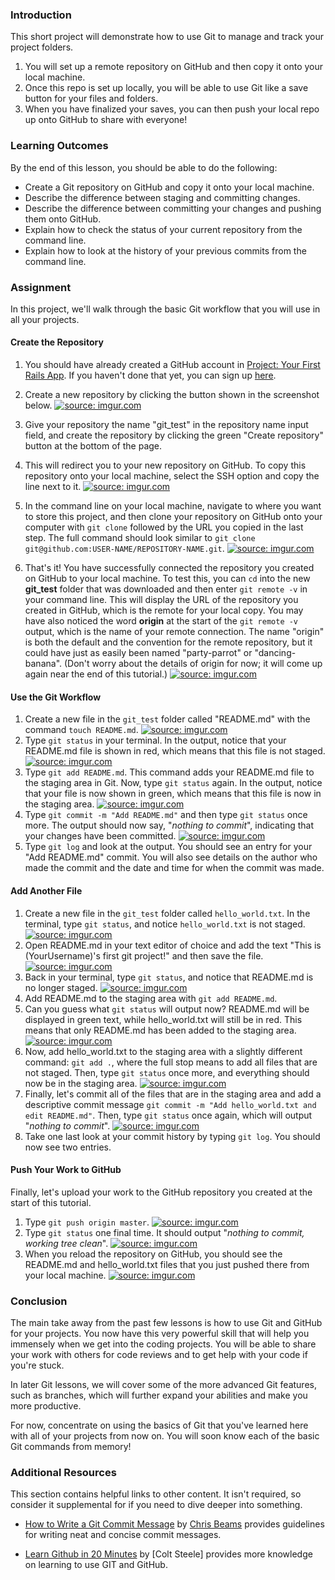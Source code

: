### Introduction

This short project will demonstrate how to use Git to manage and track your project folders.

1. You will set up a remote repository on GitHub and then copy it onto your local machine.
2. Once this repo is set up locally, you will be able to use Git like a save button for your files and folders.
3. When you have finalized your saves, you can then push your local repo up onto GitHub to share with everyone!

### Learning Outcomes
By the end of this lesson, you should be able to do the following:

 - Create a Git repository on GitHub and copy it onto your local machine.
 - Describe the difference between staging and committing changes.
 - Describe the difference between committing your changes and pushing them onto GitHub.
 - Explain how to check the status of your current repository from the command line.
 - Explain how to look at the history of your previous commits from the command line.

### Assignment
In this project, we'll walk through the basic Git workflow that you will use in all your projects. 

#### Create the Repository

1. You should have already created a GitHub account in [Project: Your First Rails App](https://www.theodinproject.com/courses/web-development-101/lessons/your-first-rails-application). If you haven't done that yet, you can sign up [here](https://github.com/).

2. Create a new repository by clicking the button shown in the screenshot below.
  <a href="https://imgur.com/LURPUjP"><img class="tutorial-img" src="https://i.imgur.com/LURPUjP.png" title="source: imgur.com" /></a>
3. Give your repository the name "git_test" in the repository name input field, and create the repository by clicking the green "Create repository" button at the bottom of the page.
4. This will redirect you to your new repository on GitHub. To copy this repository onto your local machine, select the SSH option and copy the line next to it.
  <a href="https://i.imgur.com/HQc2kLc.png"><img class="tutorial-img" src="https://i.imgur.com/HQc2kLc.png" title="source: imgur.com" /></a>
5. In the command line on your local machine, navigate to where you want to store this project, and then clone your repository on GitHub onto your computer with `git clone` followed by the URL you copied in the last step. The full command should look similar to `git clone git@github.com:USER-NAME/REPOSITORY-NAME.git`.
  <a href="https://i.imgur.com/oFmUlyP.png"><img class="tutorial-img" src="https://i.imgur.com/oFmUlyP.png" title="source: imgur.com" /></a>
6. That's it! You have successfully connected the repository you created on GitHub to your local machine. To test this, you can `cd` into the new **git_test** folder that was downloaded and then enter `git remote -v` in your command line. This will display the URL of the repository you created in GitHub, which is the remote for your local copy. You may have also noticed the word **origin** at the start of the `git remote -v` output, which is the name of your remote connection. The name "origin" is both the default and the convention for the remote repository, but it could have just as easily been named "party-parrot" or "dancing-banana". (Don't worry about the details of origin for now; it will come up again near the end of this tutorial.)
  <a href="https://imgur.com/UEyeqwv"><img class="tutorial-img" src="https://i.imgur.com/UEyeqwv.png" title="source: imgur.com" /></a>

#### Use the Git Workflow
1. Create a new file in the `git_test` folder called "README.md" with the command `touch README.md`.
  <a href="https://imgur.com/TpPto3r"><img class="tutorial-img" src="https://i.imgur.com/TpPto3r.png" title="source: imgur.com" /></a>
2. Type `git status` in your terminal. In the output, notice that your README.md file is shown in red, which means that this file is not staged.
  <a href="https://imgur.com/OPCGo4Q"><img class="tutorial-img" src="https://i.imgur.com/OPCGo4Q.png" title="source: imgur.com" /></a>
3. Type `git add README.md`. This command adds your README.md file to the staging area in Git. Now, type `git status` again. In the output, notice that your file is now shown in green, which means that this file is now in the staging area.
  <a href="https://imgur.com/XlzpLlK"><img class="tutorial-img" src="https://i.imgur.com/XlzpLlK.png" title="source: imgur.com" /></a>
4. Type `git commit -m "Add README.md"` and then type `git status` once more. The output should now say, "*nothing to commit*", indicating that your changes have been committed.
  <a href="https://imgur.com/dhDAUdT"><img class="tutorial-img" src="https://i.imgur.com/dhDAUdT.png" title="source: imgur.com" /></a>
5. Type `git log` and look at the output. You should see an entry for your "Add README.md" commit. You will also see details on the author who made the commit and the date and time for when the commit was made.

#### Add Another File

1. Create a new file in the `git_test` folder called `hello_world.txt`. In the terminal, type `git status`, and notice `hello_world.txt` is not staged.
  <a href="https://imgur.com/0LDzazi"><img class="tutorial-img" src="https://i.imgur.com/0LDzazi.png" title="source: imgur.com" /></a>
2. Open README.md in your text editor of choice and add the text "This is (YourUsername)'s first git project!" and then save the file.
  <a href="http://imgur.com/a/2B4Lw"><img class="tutorial-img" src="http://i.imgur.com/YvYwHXM.png" title="source: imgur.com" /></a>
3. Back in your terminal, type `git status`, and notice that README.md is no longer staged.
  <a href="https://imgur.com/AlUO59b"><img class="tutorial-img" src="https://i.imgur.com/AlUO59b.png" title="source: imgur.com" /></a>
4. Add README.md to the staging area with `git add README.md`.
5. Can you guess what `git status` will output now? README.md will be displayed in green text, while hello_world.txt will still be in red. This means that only README.md has been added to the staging area.
  <a href="https://imgur.com/b9tCLfT"><img class="tutorial-img" src="https://i.imgur.com/b9tCLfT.png" title="source: imgur.com" /></a>
6. Now, add hello_world.txt to the staging area with a slightly different command: `git add .`, where the full stop means to add all files that are not staged. Then, type `git status` once more, and everything should now be in the staging area.
  <a href="https://imgur.com/13jYJiV"><img class="tutorial-img" src="https://i.imgur.com/13jYJiV.png" title="source: imgur.com" /></a>
9. Finally, let's commit all of the files that are in the staging area and add a descriptive commit message `git commit -m "Add hello_world.txt and edit README.md"`. Then, type `git status` once again, which will output "*nothing to commit*".
  <a href="https://imgur.com/9lda2lB"><img class="tutorial-img" src="https://i.imgur.com/9lda2lB.png" title="source: imgur.com" /></a>
10. Take one last look at your commit history by typing `git log`. You should now see two entries.

#### Push Your Work to GitHub
Finally, let's upload your work to the GitHub repository you created at the start of this tutorial.

1. Type `git push origin master`.
  <a href="https://imgur.com/9uP66mj"><img class="tutorial-img" src="https://i.imgur.com/9uP66mj.png" title="source: imgur.com" /></a>
2. Type `git status` one final time. It should output "*nothing to commit, working tree clean*".
  <a href="https://imgur.com/3Y3VjwS"><img class="tutorial-img" src="https://i.imgur.com/3Y3VjwS.png" title="source: imgur.com" /></a>
3. When you reload the repository on GitHub, you should see the README.md and hello_world.txt files that you just pushed there from your local machine.
 <a href="https://imgur.com/XLAEsFg"><img class="tutorial-img" src="https://i.imgur.com/XLAEsFg.png" title="source: imgur.com" /></a>

### Conclusion
The main take away from the past few lessons is how to use Git and GitHub for your projects. You now have this very powerful skill that will help you immensely when we get into the coding projects. You will be able to share your work with others for code reviews and to get help with your code if you're stuck.

In later Git lessons, we will cover some of the more advanced Git features, such as branches, which will further expand your abilities and make you more productive.

For now, concentrate on using the basics of Git that you've learned here with all of your projects from now on. You will soon know each of the basic Git commands from memory!

### Additional Resources
This section contains helpful links to other content. It isn't required, so consider it supplemental for if you need to dive deeper into something.

* [How to Write a Git Commit Message](https://chris.beams.io/posts/git-commit/) by [Chris Beams](https://github.com/cbeams) provides guidelines for writing neat and concise commit messages.

* [Learn Github in 20 Minutes](https://www.youtube.com/watch?v=nhNq2kIvi9s&t=952s) by [Colt Steele] provides more knowledge on learning to use GIT and GitHub.
